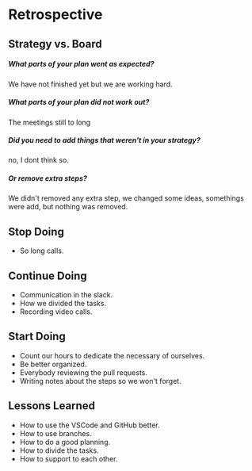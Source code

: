 # Retrospective

## Strategy vs. Board

##### What parts of your plan went as expected?
We have not finished yet but we are working hard.

##### What parts of your plan did not work out?
The meetings still to long 

##### Did you need to add things that weren't in your strategy?
no,  I dont think so.

##### Or remove extra steps?
We didn't removed any extra step, we changed some ideas, somethings were add, but nothing was removed. 

## Stop Doing

- So long calls.

## Continue Doing

- Communication in the slack.
- How we divided the tasks.
- Recording video calls.


## Start Doing

- Count our hours to dedicate the necessary of ourselves.
- Be better organized.
- Everybody reviewing the pull requests.
- Writing notes about the steps so we won't forget.

## Lessons Learned

- How to use the VSCode and GitHub better.
- How to use branches.
- How to do a good planning.
- How to divide the tasks.
- How to support to each other.
